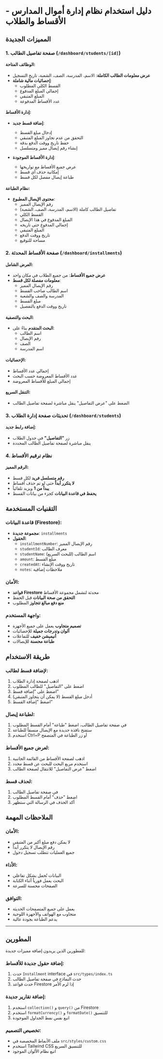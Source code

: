 # دليل استخدام نظام إدارة أموال المدارس - الأقساط والطلاب

## المميزات الجديدة

### 1. صفحة تفاصيل الطالب (`/dashboard/students/[id]`)

#### الوظائف المتاحة:
- **عرض معلومات الطالب الكاملة**: الاسم، المدرسة، الصف، الشعبة، تاريخ التسجيل
- **إحصائيات مالية شاملة**:
  - القسط الكلي المطلوب
  - إجمالي المبلغ المدفوع
  - المبلغ المتبقي
  - عدد الأقساط المدفوعة

#### إدارة الأقساط:
- **إضافة قسط جديد**:
  - إدخال مبلغ القسط
  - التحقق من عدم تجاوز المبلغ المتبقي
  - حفظ تاريخ ووقت الدفع بدقة
  - إنشاء رقم إيصال مميز ومتسلسل

- **إدارة الأقساط الموجودة**:
  - عرض جميع الأقساط مع تواريخها
  - إمكانية حذف أي قسط
  - طباعة إيصال مفصل لكل قسط

#### نظام الطباعة:
- **محتوى الإيصال المطبوع**:
  - رقم الإيصال المميز
  - تفاصيل الطالب كاملة (الاسم، المدرسة، الصف، الشعبة)
  - القسط الكلي
  - المبلغ المدفوع في هذا الإيصال
  - إجمالي المدفوع حتى تاريخه
  - المبلغ المتبقي
  - تاريخ ووقت الدفع
  - مساحة للتوقيع

### 2. صفحة الأقساط المحدثة (`/dashboard/installments`)

#### العرض الشامل:
- **عرض جميع الأقساط**: من جميع الطلاب في مكان واحد
- **معلومات مفصلة لكل قسط**:
  - رقم الإيصال المميز
  - اسم الطالب صاحب القسط
  - المدرسة والصف والشعبة
  - مبلغ القسط
  - تاريخ ووقت الدفع بالتفصيل

#### البحث والتصفية:
- **البحث المتقدم** بناءً على:
  - اسم الطالب
  - رقم الإيصال
  - الصف
  - اسم المدرسة

#### الإحصائيات:
- إجمالي عدد الأقساط
- عدد الأقساط المعروضة حسب البحث
- إجمالي المبلغ للأقساط المعروضة

#### التنقل السريع:
- الضغط على "عرض التفاصيل" ينقل مباشرة لصفحة تفاصيل الطالب

### 3. تحديثات صفحة إدارة الطلاب (`/dashboard/students`)

#### إضافة رابط جديد:
- زر **"التفاصيل"** في جدول الطلاب
- ينقل مباشرة لصفحة تفاصيل الطالب المحددة

### 4. نظام ترقيم الأقساط

#### الرقم المميز:
- **رقم متسلسل فريد** لكل قسط
- **لا يتكرر أبداً** حتى لو تم حذف أقساط
- **يبدأ من 1** ويزيد تلقائياً
- **يحفظ في قاعدة البيانات** كجزء من بيانات القسط

## التقنيات المستخدمة

### قاعدة البيانات (Firestore):
- **مجموعة جديدة**: `installments`
- **الحقول**:
  - `installmentNumber`: رقم الإيصال المميز
  - `studentId`: معرف الطالب
  - `studentName`: اسم الطالب (للبحث السريع)
  - `amount`: مبلغ القسط
  - `createdAt`: تاريخ ووقت الإنشاء
  - `notes`: ملاحظات إضافية

### الأمان:
- **قواعد Firestore** محدثة لتشمل مجموعة الأقساط
- **التحقق من صحة البيانات** قبل الحفظ
- **منع دفع مبالغ تتجاوز** المطلوب

### واجهة المستخدم:
- **تصميم متجاوب** يعمل على جميع الأجهزة
- **ألوان وتدرجات جميلة** للإحصائيات
- **أنيميشن خفيف** للتفاعلات
- **طباعة محسنة** للإيصالات

## طريقة الاستخدام

### لإضافة قسط لطالب:
1. اذهب لصفحة إدارة الطلاب
2. اضغط على "التفاصيل" للطالب المطلوب
3. اضغط على "إضافة قسط"
4. أدخل مبلغ القسط (لا يمكن أن يتجاوز المتبقي)
5. اضغط "إضافة القسط"

### لطباعة إيصال:
1. في صفحة تفاصيل الطالب، اضغط "طباعة" أمام القسط المطلوب
2. ستفتح نافذة جديدة مع الإيصال منسقاً للطباعة
3. استخدم Ctrl+P أو زر الطباعة في المتصفح

### لعرض جميع الأقساط:
1. اذهب لصفحة الأقساط من القائمة الجانبية
2. استخدم مربع البحث للبحث عن قسط محدد
3. اضغط "عرض التفاصيل" للانتقال لصفحة الطالب

### لحذف قسط:
1. في صفحة تفاصيل الطالب
2. اضغط "حذف" أمام القسط المطلوب
3. أكد الحذف في الرسالة التي ستظهر

## الملاحظات المهمة

### الأمان:
- لا يمكن دفع مبلغ أكبر من المتبقي
- رقم الإيصال لا يتكرر أبداً
- جميع العمليات تتطلب تسجيل دخول

### الأداء:
- البيانات تُحمل بشكل تفاعلي
- البحث يعمل فورياً أثناء الكتابة
- الصفحات محسنة للسرعة

### التوافق:
- يعمل على جميع المتصفحات الحديثة
- متجاوب مع الهواتف والأجهزة اللوحية
- يدعم الطباعة بجودة عالية

---

## المطورين

للمطورين الذين يريدون إضافة مميزات جديدة:

### إضافة حقول جديدة للأقساط:
1. حدث `Installment` interface في `src/types/index.ts`
2. حدث النماذج في صفحة تفاصيل الطالب
3. حدث قواعد Firestore إذا لزم الأمر

### إضافة تقارير جديدة:
1. استخدم `collection()` و `query()` من Firestore
2. استخدم `formatCurrency()` و `formatDate()` للتنسيق
3. اتبع نفس نمط الجداول الموجودة

### تخصيص التصميم:
- ملف الأنماط المخصصة في `src/styles/custom.css`
- استخدم Tailwind CSS للتنسيق السريع
- اتبع نظام الألوان الموجود
